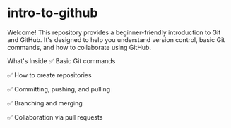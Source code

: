 # intro-to-github

Welcome! This repository provides a beginner-friendly introduction to Git and GitHub. It's designed to help you understand version control, basic Git commands, and how to collaborate using GitHub.

What's Inside
✅ Basic Git commands

✅ How to create repositories

✅ Committing, pushing, and pulling

✅ Branching and merging

✅ Collaboration via pull requests

